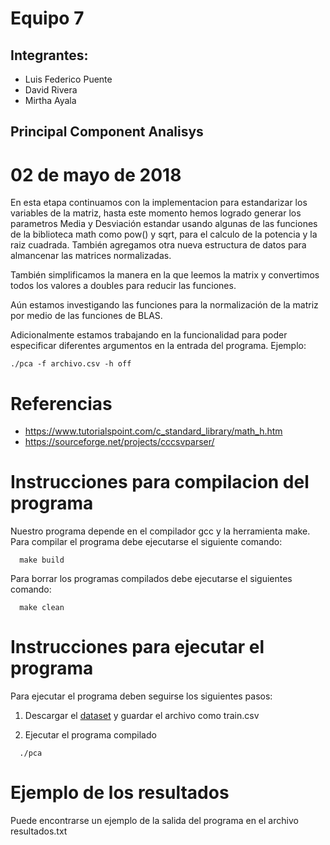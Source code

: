 # Equipo 7

## Integrantes:
  * Luis Federico Puente
  * David Rivera 
  * Mirtha Ayala

## Principal Component Analisys
# 02 de mayo de 2018

En esta etapa continuamos con la implementacion para estandarizar los variables de la matriz, hasta este momento hemos logrado 
generar los parametros Media y Desviación estandar usando algunas de las funciones de la biblioteca math como pow() y sqrt, para
el calculo de la potencia y la raiz cuadrada. También agregamos otra nueva estructura de datos para almancenar las matrices normalizadas.

También simplificamos la manera en la que leemos la matrix y convertimos todos los valores a doubles para reducir las funciones.

Aún estamos investigando las funciones para la normalización de la matriz por medio de las funciones de BLAS.

Adicionalmente estamos trabajando en la funcionalidad para poder especificar diferentes argumentos en la entrada del programa. Ejemplo:

```
./pca -f archivo.csv -h off 
```
# Referencias

  * https://www.tutorialspoint.com/c_standard_library/math_h.htm
  * https://sourceforge.net/projects/cccsvparser/

# Instrucciones para compilacion del programa
 
  Nuestro programa depende en el compilador gcc y la herramienta make. Para compilar el
  programa debe ejecutarse el siguiente comando:
 
  ```
    make build
  ````
  Para borrar los programas compilados debe ejecutarse el siguientes comando:

  ```
    make clean
  ```
 
# Instrucciones para ejecutar el programa

  Para ejecutar el programa deben seguirse los siguientes pasos:

  1. Descargar el [dataset](https://gist.github.com/lckymirth/4225fb3f4e5e0c89a34dedbc9aef8332) y guardar el archivo como train.csv

  2. Ejecutar el programa compilado
  ```
    ./pca
  ```

# Ejemplo de los resultados

  Puede encontrarse un ejemplo de la salida del programa en el archivo resultados.txt